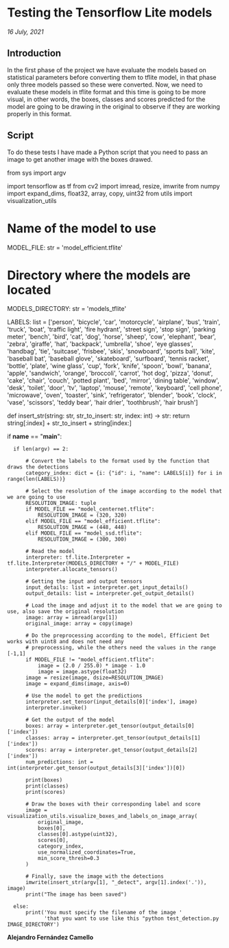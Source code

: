 # Testing the Tensorflow Lite models

_16 July, 2021_

## Introduction

In the first phase of the project we have evaluate the models based on statistical parameters before converting them to tflite model, 
in that phase only three models passed so these were converted. Now, we need to evaluate these models in tflite format and this time is going to be more visual, 
in other words, the boxes, classes and scores predicted for the model are going to be drawing in the original to observe if they are working properly in this format.

## Script

To do these tests I have made a Python script that you need to pass an image to get another image with the boxes drawed.

  from sys import argv

  import tensorflow as tf
  from cv2 import imread, resize, imwrite
  from numpy import expand_dims, float32, array, copy, uint32
  from utils import visualization_utils

  # Name of the model to use
  MODEL_FILE: str = 'model_efficient.tflite'

  # Directory where the models are located
  MODELS_DIRECTORY: str = 'models_tflite'

  LABELS: list = ['person',
                  'bicycle',
                  'car',
                  'motorcycle',
                  'airplane',
                  'bus',
                  'train',
                  'truck',
                  'boat',
                  'traffic light',
                  'fire hydrant',
                  'street sign',
                  'stop sign',
                  'parking meter',
                  'bench',
                  'bird',
                  'cat',
                  'dog',
                  'horse',
                  'sheep',
                  'cow',
                  'elephant',
                  'bear',
                  'zebra',
                  'giraffe',
                  'hat',
                  'backpack',
                  'umbrella',
                  'shoe',
                  'eye glasses',
                  'handbag',
                  'tie',
                  'suitcase',
                  'frisbee',
                  'skis',
                  'snowboard',
                  'sports ball',
                  'kite',
                  'baseball bat',
                  'baseball glove',
                  'skateboard',
                  'surfboard',
                  'tennis racket',
                  'bottle',
                  'plate',
                  'wine glass',
                  'cup',
                  'fork',
                  'knife',
                  'spoon',
                  'bowl',
                  'banana',
                  'apple',
                  'sandwich',
                  'orange',
                  'broccoli',
                  'carrot',
                  'hot dog',
                  'pizza',
                  'donut',
                  'cake',
                  'chair',
                  'couch',
                  'potted plant',
                  'bed',
                  'mirror',
                  'dining table',
                  'window',
                  'desk',
                  'toilet',
                  'door',
                  'tv',
                  'laptop',
                  'mouse',
                  'remote',
                  'keyboard',
                  'cell phone',
                  'microwave',
                  'oven',
                  'toaster',
                  'sink',
                  'refrigerator',
                  'blender',
                  'book',
                  'clock',
                  'vase',
                  'scissors',
                  'teddy bear',
                  'hair drier',
                  'toothbrush',
                  'hair brush']


  def insert_str(string: str, str_to_insert: str, index: int) -> str:
      return string[:index] + str_to_insert + string[index:]


  if __name__ == "__main__":

      if len(argv) == 2:

          # Convert the labels to the format used by the function that draws the detections
          category_index: dict = {i: {"id": i, "name": LABELS[i]} for i in range(len(LABELS))}

          # Select the resolution of the image according to the model that we are going to use
          RESOLUTION_IMAGE: tuple
          if MODEL_FILE == "model_centernet.tflite":
              RESOLUTION_IMAGE = (320, 320)
          elif MODEL_FILE == "model_efficient.tflite":
              RESOLUTION_IMAGE = (448, 448)
          elif MODEL_FILE == "model_ssd.tflite":
              RESOLUTION_IMAGE = (300, 300)

          # Read the model
          interpreter: tf.lite.Interpreter = tf.lite.Interpreter(MODELS_DIRECTORY + "/" + MODEL_FILE)
          interpreter.allocate_tensors()

          # Getting the input and output tensors
          input_details: list = interpreter.get_input_details()
          output_details: list = interpreter.get_output_details()

          # Load the image and adjust it to the model that we are going to use, also save the original resolution
          image: array = imread(argv[1])
          original_image: array = copy(image)

          # Do the preprocessing according to the model, Efficient Det works with uint8 and does not need any
          # preprocessing, while the others need the values in the range [-1,1]
          if MODEL_FILE != "model_efficient.tflite":
              image = (2.0 / 255.0) * image - 1.0
              image = image.astype(float32)
          image = resize(image, dsize=RESOLUTION_IMAGE)
          image = expand_dims(image, axis=0)

          # Use the model to get the predictions
          interpreter.set_tensor(input_details[0]['index'], image)
          interpreter.invoke()

          # Get the output of the model
          boxes: array = interpreter.get_tensor(output_details[0]['index'])
          classes: array = interpreter.get_tensor(output_details[1]['index'])
          scores: array = interpreter.get_tensor(output_details[2]['index'])
          num_predictions: int = int(interpreter.get_tensor(output_details[3]['index'])[0])

          print(boxes)
          print(classes)
          print(scores)

          # Draw the boxes with their corresponding label and score
          image = visualization_utils.visualize_boxes_and_labels_on_image_array(
              original_image,
              boxes[0],
              classes[0].astype(uint32),
              scores[0],
              category_index,
              use_normalized_coordinates=True,
              min_score_thresh=0.3
          )

          # Finally, save the image with the detections
          imwrite(insert_str(argv[1], "_detect", argv[1].index('.')), image)
          print("The image has been saved")

      else:
          print('You must specify the filename of the image '
                'that you want to use like this "python test_detection.py IMAGE_DIRECTORY')

__Alejandro Fernández Camello__
